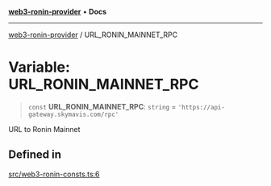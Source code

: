 [**web3-ronin-provider**](../README.md) • **Docs**

***

[web3-ronin-provider](../globals.md) / URL\_RONIN\_MAINNET\_RPC

# Variable: URL\_RONIN\_MAINNET\_RPC

> `const` **URL\_RONIN\_MAINNET\_RPC**: `string` = `'https://api-gateway.skymavis.com/rpc'`

URL to Ronin Mainnet

## Defined in

[src/web3-ronin-consts.ts:6](https://github.com/chuacw/web3-ronin-provider/blob/56fda69eb1bad2d2fd8f29422ffb14cf65ae3973/src/web3-ronin-consts.ts#L6)
